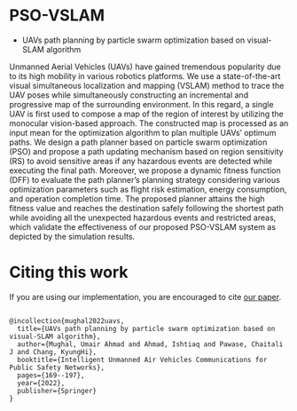 # PSO-VSLAM
- UAVs path planning by particle swarm optimization based on visual-SLAM algorithm

Unmanned Aerial Vehicles (UAVs) have gained tremendous popularity due to its high mobility in various robotics platforms.
We use a state-of-the-art visual simultaneous localization and mapping (VSLAM) method to trace the UAV poses while simultaneously
constructing an incremental and progressive map of the surrounding environment. In this regard, a single UAV is first used to compose
a map of the region of interest by utilizing the monocular vision-based approach. The constructed map is processed as an input mean
for the optimization algorithm to plan multiple UAVs’ optimum paths. We design a path planner based on particle swarm optimization
(PSO) and propose a path updating mechanism based on region sensitivity (RS) to avoid sensitive areas if any hazardous events are
detected while executing the final path. Moreover, we propose a dynamic fitness function (DFF) to evaluate the path planner’s planning
strategy considering various optimization parameters such as flight risk estimation, energy consumption, and operation completion
time. The proposed planner attains the high fitness value and reaches the destination safely following the shortest path while avoiding
all the unexpected hazardous events and restricted areas, which validate the effectiveness of our proposed PSO-VSLAM system as
depicted by the simulation results.




# Citing this work
If you are using our implementation, you are encouraged to cite [our paper](https://www.sciencedirect.com/science/article/pii/S221420962030053X).
``` 

@incollection{mughal2022uavs,
  title={UAVs path planning by particle swarm optimization based on visual-SLAM algorithm},
  author={Mughal, Umair Ahmad and Ahmad, Ishtiaq and Pawase, Chaitali J and Chang, KyungHi},
  booktitle={Intelligent Unmanned Air Vehicles Communications for Public Safety Networks},
  pages={169--197},
  year={2022},
  publisher={Springer}
}

``` 
